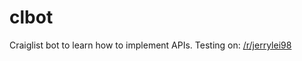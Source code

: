 # clbot
Craiglist bot to learn how to implement APIs. Testing on: [/r/jerrylei98](https://reddit.com/r/jerrylei98)
